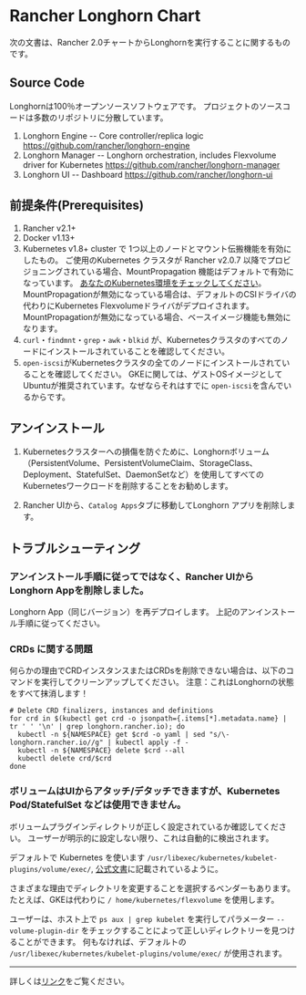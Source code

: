 # Rancher Longhorn Chart

次の文書は、Rancher 2.0チャートからLonghornを実行することに関するものです。

## Source Code

Longhornは100％オープンソースソフトウェアです。 プロジェクトのソースコードは多数のリポジトリに分散しています。

1. Longhorn Engine -- Core controller/replica logic https://github.com/rancher/longhorn-engine
2. Longhorn Manager -- Longhorn orchestration, includes Flexvolume driver for Kubernetes https://github.com/rancher/longhorn-manager
3. Longhorn UI -- Dashboard https://github.com/rancher/longhorn-ui

## 前提条件(Prerequisites)

1. Rancher v2.1+
2. Docker v1.13+
3. Kubernetes v1.8+ cluster で 1つ以上のノードとマウント伝搬機能を有効にしたもの。 ご使用のKubernetes クラスタが Rancher v2.0.7 以降でプロビジョニングされている場合、MountPropagation 機能はデフォルトで有効になっています。 [あなたのKubernetes環境をチェックしてください](https://github.com/rancher/longhorn#environment-check-script)。 MountPropagationが無効になっている場合は、デフォルトのCSIドライバの代わりにKubernetes Flexvolumeドライバがデプロイされます。 MountPropagationが無効になっている場合、ベースイメージ機能も無効になります。
4. `curl`・`findmnt`・`grep`・`awk`・`blkid` が、Kubernetesクラスタのすべてのノードにインストールされていることを確認してください。
5. `open-iscsi`がKubernetesクラスタの全てのノードにインストールされていることを確認してください。 GKEに関しては、ゲストOSイメージとしてUbuntuが推奨されています。なぜならそれはすでに `open-iscsi`を含んでいるからです。

## アンインストール

1. Kubernetesクラスターへの損傷を防ぐために、Longhornボリューム（PersistentVolume、PersistentVolumeClaim、StorageClass、Deployment、StatefulSet、DaemonSetなど）を使用してすべてのKubernetesワークロードを削除することをお勧めします。

2. Rancher UIから、`Catalog Apps`タブに移動してLonghorn アプリを削除します。

## トラブルシューティング

### アンインストール手順に従ってではなく、Rancher UIからLonghorn Appを削除しました。

Longhorn App（同じバージョン）を再デプロイします。 上記のアンインストール手順に従ってください。

### CRDs に関する問題

何らかの理由でCRDインスタンスまたはCRDsを削除できない場合は、以下のコマンドを実行してクリーンアップしてください。 注意：これはLonghornの状態をすべて抹消します！

```
# Delete CRD finalizers, instances and definitions
for crd in $(kubectl get crd -o jsonpath={.items[*].metadata.name} | tr ' ' '\n' | grep longhorn.rancher.io); do
  kubectl -n ${NAMESPACE} get $crd -o yaml | sed "s/\- longhorn.rancher.io//g" | kubectl apply -f -
  kubectl -n ${NAMESPACE} delete $crd --all
  kubectl delete crd/$crd
done
```

### ボリュームはUIからアタッチ/デタッチできますが、Kubernetes Pod/StatefulSet などは使用できません。

ボリュームプラグインディレクトリが正しく設定されているか確認してください。 ユーザーが明示的に設定しない限り、これは自動的に検出されます。

デフォルトで Kubernetes を使います `/usr/libexec/kubernetes/kubelet-plugins/volume/exec/`, [公式文書](https://github.com/kubernetes/community/blob/master/contributors/devel/flexvolume.md#prerequisites)に記載されているように。

さまざまな理由でディレクトリを変更することを選択するベンダーもあります。 たとえば、GKEは代わりに `/ home/kubernetes/flexvolume` を使用します。

ユーザーは、ホスト上で `ps aux | grep kubelet` を実行してパラメーター `--volume-plugin-dir` をチェックすることによって正しいディレクトリーを見つけることができます。 何もなければ、デフォルトの `/usr/libexec/kubernetes/kubelet-plugins/volume/exec/` が使用されます。

---
詳しくは[リンク](https://github.com/rancher/longhorn)をご覧ください。
